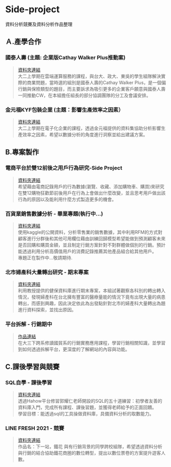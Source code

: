# Side-project
資料分析競賽及資料分析作品整理

## Ａ.產學合作
### 國泰人壽 (主題: 企業版Cathay Walker Plus推動案)  
> [資料夾連結](https://github.com/yan-hao-yu/Project/tree/main/產學合作/國泰人壽)  
大二上學期在雲端運算服務的課程，與台大、政大、東吳的學生組隊解決實際的商業問題，當時選的組別是國泰人壽的Cathay Walker Plus，是一個偏行銷與保險類型的題目，而主要訴求為吸引更多的企業客戶願意與國泰人壽一同推動CW，在本組擔任組長的部分協調團隊的分工及會議安排。

### 金元福KYF包裝企業 (主題：影響生產效率之因素）
> [資料夾連結](https://github.com/yan-hao-yu/Project/tree/main/產學合作/金元福包裝企業)  
大二上學期在電子化企業的課程，透過金元福提供的資料集協助分析影響生產效率之因素，希望以數據分析的角度進行洞察並給出建議方案。

## B.專案製作
### 電商平台於雙12前後之用戶行為研究-Side Project
> [資料夾連結](https://github.com/yan-hao-yu/Project/tree/main/專案製作/電商平台於雙12前後之用戶行為研究)  
希望藉由電商記錄用戶的行為數據(瀏覽、收藏、添加購物車、購買)來研究在雙12購物狂歡節前後用戶在行為上會做出什麼改變，並且思考用戶做出該行為的原因以及能利用什麼方式製造更多的機會。  

### 百貨業銷售數據分析 - 畢業專題(執行中...)
> [資料夾連結](https://github.com/yan-hao-yu/Project/tree/main/專案製作/百貨銷售數據分析)  
使用kaggle的公開資料，分析零售業的銷售數據，其中利用RFM的方式對顧客進行分群後和其他可用欄位藉由訓練回歸模型希望能做到預測顧客未來是否回購和購買金額，並且制定行銷方案針對不對群體做個別的行銷。預計能透過利用分析高價值用戶的消費記錄推薦其他產品組合給其他用戶。  
專題正在製作中...敬請期待.  

### 北市婦產科大量轉出研究 - 期末專案
> [資料夾連結](https://github.com/yan-hao-yu/Project/tree/main/專案製作/北市婦產科大量轉出研究)   
利用教授提供的健保資料庫進行期末專案，本組試著觀察各科別的轉出轉入情況，發現婦產科在台北擁有豐富的醫療量能的情況下竟有出現大量的病患轉出，而感到興趣，因此決定依此為出發點針對北市的婦產科大量轉出為題進行資料探索，並找出原因。  

### 平台拆解 - 行銷期中
> [作品連結](https://github.com/yan-hao-yu/Project/blob/main/%E5%B0%88%E6%A1%88%E8%A3%BD%E4%BD%9C/APP%E5%B9%B3%E5%8F%B0%E6%8B%86%E8%A7%A3-ZeppLife/Zepp%20Life%20%E5%B9%B3%E5%8F%B0%E6%8B%86%E8%A7%A3.pdf)  
在大三下跨系修讀國貿系的行銷實務應用課程，學習行銷相關知識，並學習到如何透過拆解平台，更深度的了解網站的內容與功能。

## C.課後學習與競賽
### SQL自學 - 課後學習
> [資料夾連結](https://github.com/yan-hao-yu/Project/tree/main/課後學習與競賽/SQL自學)  
透過Hahow平台修習郭耀仁老師開設的SQL的五十道練習：初學者友善的資料庫入門，完成所有課程、課後習題，並獲得老師給予的正面回饋。  
學習目標：能透過sql的工具操做資料庫，具備資料分析的取數能力。  

### LINE FRESH 2021 - 競賽 
> [資料夾連結](https://github.com/yan-hao-yu/Project/tree/main/課後學習與競賽/LINE_FRESH_2021)  
作品名：下一站，鐵花
與有行銷背景的同學跨校組隊，希望透過資料分析與行銷的結合協助鐵花商圈的數位轉型，提出以數位票卷的方案提升遊客人數。  

